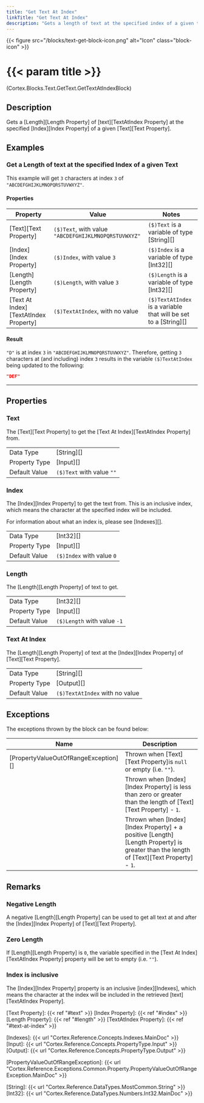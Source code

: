 ```yaml
---
title: "Get Text At Index"
linkTitle: "Get Text At Index"
description: "Gets a length of text at the specified index of a given text."
---
```


{{< figure src="/blocks/text-get-block-icon.png" alt="Icon" class="block-icon" >}}

# {{< param title >}}

<p class="namespace">(Cortex.Blocks.Text.GetText.GetTextAtIndexBlock)</p>

## Description

Gets a [Length][Length Property] of [text][TextAtIndex Property] at the specified [Index][Index Property] of a given [Text][Text Property].

## Examples

### Get a Length of text at the specified Index of a given Text

This example will get `3` characters at index `3` of `"ABCDEFGHIJKLMNOPQRSTUVWXYZ"`.

#### Properties

| Property           | Value                     | Notes                                    |
|--------------------|---------------------------|------------------------------------------|
| [Text][Text Property] | `($)Text`, with value `"ABCDEFGHIJKLMNOPQRSTUVWXYZ"` | `($)Text` is a variable of type [String][] |
| [Index][Index Property] | `($)Index`, with value `3` | `($)Index` is a variable of type [Int32][] |
| [Length][Length Property] | `($)Length`, with value `3` | `($)Length` is a variable of type [Int32][] |
| [Text At Index][TextAtIndex Property] | `($)TextAtIndex`, with no value | `($)TextAtIndex` is a variable that will be set to a [String][] |

#### Result

`"D"` is at index `3` in `"ABCDEFGHIJKLMNOPQRSTUVWXYZ"`. Therefore, getting `3` characters at (and including) index `3` results in the variable `($)TextAtIndex` being updated to the following:

```json
"DEF"
```

***

## Properties

### Text

The [Text][Text Property] to get the [Text At Index][TextAtIndex Property] from.
  
| | |
|--------------------|---------------------------|
| Data Type | [String][] |
| Property Type | [Input][] |
| Default Value | `($)Text` with value `""` |

### Index

The [Index][Index Property] to get the text from. This is an inclusive index, which means the character at the specified index will be included.

For information about what an index is, please see [Indexes][].

| | |
|--------------------|---------------------------|
| Data Type | [Int32][] |
| Property Type | [Input][] |
| Default Value | `($)Index` with value `0` |

### Length

The [Length][Length Property] of text to get.

| | |
|--------------------|---------------------------|
| Data Type | [Int32][] |
| Property Type | [Input][] |
| Default Value | `($)Length` with value `-1` |

### Text At Index

The [Length][Length Property] of text at the [Index][Index Property] of [Text][Text Property].

| | |
|--------------------|---------------------------|
| Data Type | [String][] |
| Property Type | [Output][] |
| Default Value | `($)TextAtIndex` with no value |

## Exceptions

The exceptions thrown by the block can be found below:

| Name     | Description |
|----------|----------|
| [PropertyValueOutOfRangeException][] | Thrown when [Text][Text Property]is `null` or empty (i.e. `""`). |
| | Thrown when [Index][Index Property] is less than zero or greater than the length of [Text][Text Property] - `1`. |
| | Thrown when [Index][Index Property] + a positive [Length][Length Property] is greater than the length of [Text][Text Property] - `1`. |

## Remarks

### Negative Length

A negative [Length][Length Property] can be used to get all text at and after the [Index][Index Property] of [Text][Text Property].

### Zero Length

If [Length][Length Property] is `0`, the variable specified in the [Text At Index][TextAtIndex Property] property will be set to empty (i.e. `""`).

### Index is inclusive

The [Index][Index Property] property is an inclusive [index][Indexes], which means the character at the index will be included in the retrieved [text][TextAtIndex Property].

[Text Property]: {{< ref "#text" >}}
[Index Property]: {{< ref "#index" >}}
[Length Property]: {{< ref "#length" >}}
[TextAtIndex Property]: {{< ref "#text-at-index" >}}

[Indexes]: {{< url "Cortex.Reference.Concepts.Indexes.MainDoc" >}}
[Input]: {{< url "Cortex.Reference.Concepts.PropertyType.Input" >}}
[Output]: {{< url "Cortex.Reference.Concepts.PropertyType.Output" >}}

[PropertyValueOutOfRangeException]: {{< url "Cortex.Reference.Exceptions.Common.Property.PropertyValueOutOfRangeException.MainDoc" >}}

[String]: {{< url "Cortex.Reference.DataTypes.MostCommon.String" >}}
[Int32]: {{< url "Cortex.Reference.DataTypes.Numbers.Int32.MainDoc" >}}

